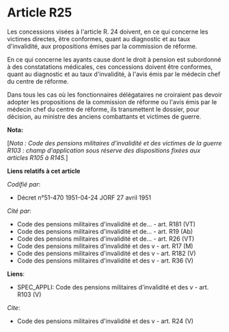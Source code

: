 # Article R25

Les concessions visées à l'article R. 24 doivent, en ce qui concerne les victimes directes, être conformes, quant au
diagnostic et au taux d'invalidité, aux propositions émises par la commission de réforme.

En ce qui concerne les ayants cause dont le droit à pension est subordonné à des constatations médicales, ces concessions
doivent être conformes, quant au diagnostic et au taux d'invalidité, à l'avis émis par le médecin chef du centre de réforme.

Dans tous les cas où les fonctionnaires délégataires ne croiraient pas devoir adopter les propositions de la commission de
réforme ou l'avis émis par le médecin chef du centre de réforme, ils transmettent le dossier, pour décision, au ministre des
anciens combattants et victimes de guerre.

**Nota:**

[*Nota : Code des pensions militaires d'invalidité et des victimes de la guerre R103 : champ d'application sous réserve des
dispositions fixées aux articles R105 à R145.*]

**Liens relatifs à cet article**

_Codifié par_:

  - Décret n°51-470 1951-04-24 JORF 27 avril 1951

_Cité par_:

  - Code des pensions militaires d'invalidité et de... - art. R181 (VT)
  - Code des pensions militaires d'invalidité et de... - art. R19 (Ab)
  - Code des pensions militaires d'invalidité et de... - art. R26 (VT)
  - Code des pensions militaires d'invalidité et des v - art. R17 (M)
  - Code des pensions militaires d'invalidité et des v - art. R182 (V)
  - Code des pensions militaires d'invalidité et des v - art. R36 (V)

**Liens**:

  - SPEC_APPLI: Code des pensions militaires d'invalidité et des v - art. R103 (V)

_Cite_:

  - Code des pensions militaires d'invalidité et des v - art. R24 (V)
